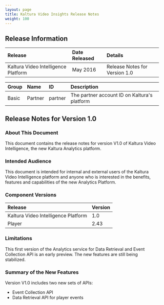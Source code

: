 ```yaml
---
layout: page
title: Kaltura Video Insights Release Notes
weight: 100
---
```


## Release Information  
| Release       | Date Released     | Details     | 
|:---|:---|:---|
| Kaltura Video Intelligence Platform             | May 2016            | Release Notes for Version 1.0 	|


| Group       | Name     | ID     | Description
|:---|:---|:---|:---|
| Basic             | Partner            |  partner | The partner account ID on Kaltura's platform	|


## Release Notes for Version 1.0  

### About This Document  
This document contains the release notes for version V1.0 of Kaltura Video Intelligence, the new Kaltura Analytics platform.

### Intended Audience  
This document is intended for internal and external users of the Kaltura Video Intelligence platform and anyone who is interested in the benefits, features and capabilities of the new Analytics Platform.

### Component Versions  

| Release       | Version     | 
|:---|:---|
| Kaltura Video Intelligence Platform             | 1.0  	|
| Player             | 2.43  	|

### Limitations  
This first version of the Analytics service for Data Retrieval and Event Collection API is an early preview. The new features are still being stabilized. 

### Summary of the New Features  
Version V1.0 includes two new sets of APIs:  
* Event Collection API 
* Data Retrieval API for player events

